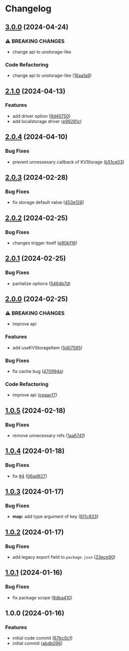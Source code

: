 # Changelog

## [3.0.0](https://github.com/ookkoouu/webext-storage/compare/v2.1.0...v3.0.0) (2024-04-24)


### ⚠ BREAKING CHANGES

* change api to unstorage-like

### Code Refactoring

* change api to unstorage-like ([16aa1a9](https://github.com/ookkoouu/webext-storage/commit/16aa1a9a57c5bb668d95e8bf54f1802358b9da88))

## [2.1.0](https://github.com/ookkoouu/webext-storage/compare/v2.0.4...v2.1.0) (2024-04-13)


### Features

* add driver option ([9d40750](https://github.com/ookkoouu/webext-storage/commit/9d407502c88cd5bd1e5c4a45cba6fbd40954ca0a))
* add localstorage driver ([e99281c](https://github.com/ookkoouu/webext-storage/commit/e99281cf263a4b88e58b8d573373ee066d40a8d9))

## [2.0.4](https://github.com/ookkoouu/webext-storage/compare/v2.0.3...v2.0.4) (2024-04-10)


### Bug Fixes

* prevent unnessesary callback of KVStorage ([b51ce03](https://github.com/ookkoouu/webext-storage/commit/b51ce035c98d4e8f2cb30ff5a7dfdbce6ad20faf))

## [2.0.3](https://github.com/ookkoouu/webext-storage/compare/v2.0.2...v2.0.3) (2024-02-28)


### Bug Fixes

* fix storage default value ([453e126](https://github.com/ookkoouu/webext-storage/commit/453e126a89ceafabbf6da8661010ef2d380d35b3))

## [2.0.2](https://github.com/ookkoouu/webext-storage/compare/v2.0.1...v2.0.2) (2024-02-25)


### Bug Fixes

* changes trigger itself ([e80b116](https://github.com/ookkoouu/webext-storage/commit/e80b11661eb35820c02498cf6d46dab78a1958ab))

## [2.0.1](https://github.com/ookkoouu/webext-storage/compare/v2.0.0...v2.0.1) (2024-02-25)


### Bug Fixes

* partialize options ([5464b7d](https://github.com/ookkoouu/webext-storage/commit/5464b7daf635a1572ec893d05da69cdb690e30f4))

## [2.0.0](https://github.com/ookkoouu/webext-storage/compare/v1.0.5...v2.0.0) (2024-02-25)


### ⚠ BREAKING CHANGES

* improve api

### Features

* add useKVStorageItem ([5d07595](https://github.com/ookkoouu/webext-storage/commit/5d07595700c57c9ed3de65f095941983d5138088))


### Bug Fixes

* fix cache bug ([470994a](https://github.com/ookkoouu/webext-storage/commit/470994a1c9d7ad6b57e1422a9b7042bf6f99aaee))


### Code Refactoring

* improve api ([ceaacf7](https://github.com/ookkoouu/webext-storage/commit/ceaacf76aecd0cbf482159e359a3e7d3500043a8))

## [1.0.5](https://github.com/ookkoouu/webext-storage/compare/v1.0.4...v1.0.5) (2024-02-18)


### Bug Fixes

* remove unnecessary refs ([1aa6741](https://github.com/ookkoouu/webext-storage/commit/1aa67416d295e64c9c02722e7be59471d893809e))

## [1.0.4](https://github.com/ookkoouu/webext-storage/compare/v1.0.3...v1.0.4) (2024-01-18)


### Bug Fixes

* fix [#4](https://github.com/ookkoouu/webext-storage/issues/4) ([06ad927](https://github.com/ookkoouu/webext-storage/commit/06ad92794a4a0dc715c52ff2ac25bd3030e0b3ac))

## [1.0.3](https://github.com/ookkoouu/webext-storage/compare/v1.0.2...v1.0.3) (2024-01-17)


### Bug Fixes

* **map:** add type argument of key ([811c833](https://github.com/ookkoouu/webext-storage/commit/811c833469ca032c88792b222b60f3ac406c4739))

## [1.0.2](https://github.com/ookkoouu/webext-storage/compare/v1.0.1...v1.0.2) (2024-01-17)


### Bug Fixes

* add legacy export field to `package.json` ([33ece90](https://github.com/ookkoouu/webext-storage/commit/33ece901b9ce924cfada1452cd7da1d447a3b5bf))

## [1.0.1](https://github.com/ookkoouu/webext-storage/compare/v1.0.0...v1.0.1) (2024-01-16)


### Bug Fixes

* fix package scope ([8dba410](https://github.com/ookkoouu/webext-storage/commit/8dba4103a308e15390c88e03a10edf1dc112aeb1))

## 1.0.0 (2024-01-16)


### Features

* initial code commit ([67bc0c1](https://github.com/ookkoouu/webext-storage/commit/67bc0c1d0153a30a916b33692fbc0fd5829a0258))
* initial commit ([abdb096](https://github.com/ookkoouu/webext-storage/commit/abdb096dec658d8645a99ef3a6a3c92219e6dc42))
